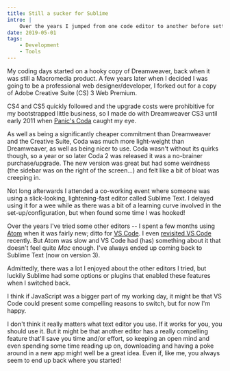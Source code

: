 ```yaml
---
title: Still a sucker for Sublime
intro: |
    Over the years I jumped from one code editor to another before settling on Sublime Text. I've since tried others but keep ending up back with Sublime.
date: 2019-05-01
tags:
    - Development
    - Tools
---
```


My coding days started on a hooky copy of Dreamweaver, back when it was still a Macromedia product. A few years later when I decided I was going to be a professional web designer/developer, I forked out for a copy of Adobe Creative Suite (CS) 3 Web Premium.

CS4 and CS5 quickly followed and the upgrade costs were prohibitive for my bootstrapped little business, so I made do with Dreamweaver CS3 until early 2011 when [Panic's Coda](https://panic.com/coda/) caught my eye.

As well as being a significantly cheaper commitment than Dreamweaver and the Creative Suite, Coda was much more light-weight than Dreamweaver, as well as being nicer to use. Coda wasn't without its quirks though, so a year or so later Coda 2 was released it was a no-brainer purchase/upgrade. The new version was great but had some weirdness (the sidebar was on the right of the screen…) and felt like a bit of bloat was creeping in.

Not long afterwards I attended a co-working event where someone was using a slick-looking, lightening-fast editor called Sublime Text. I delayed using it for a wee while as there was a bit of a learning curve involved in the set-up/configuration, but when found some time I was hooked!

Over the years I've tried some other editors -- I spent a few months using [Atom](https://atom.io) when it was fairly new; ditto for [VS Code](https://code.visualstudio.com). I even [revisited VS Code](https://twitter.com/tempertemper/status/1082565116045000704) recently. But Atom was slow and VS Code had (has) something about it that doesn't feel quite *Mac* enough. I've always ended up coming back to Sublime Text (now on version 3).

Admittedly, there was a lot I enjoyed about the other editors I tried, but luckily Sublime had some options or plugins that enabled these features when I switched back.

I think if JavaScript was a bigger part of my working day, it might be that VS Code could present some compelling reasons to switch, but for now I'm happy.

I don't think it really matters what text editor you use. If it works for you, you should use it. But it might be that another editor has a really compelling feature that'll save you time and/or effort, so keeping an open mind and even spending some time reading up on, downloading and having a poke around in a new app might well be a great idea. Even if, like me, you always seem to end up back where you started!
